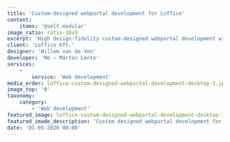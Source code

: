 ```yaml
---
title: 'Custom-designed webportal development for Loffice'
content:
    items: '@self.modular'
image_ratio: ratio-16x9
excerpt: 'High design-fidelity custom-designed webportal development with Perch CMS and SaaS software API integration for Loffice coworking.'
client: 'Loffice Kft.'
designer: 'Willem van de Ven'
developer: 'Me – Márton Lente'
services:
    -
        service: 'Web development'
media_order: loffice-custom-designed-webportal-development-desktop-1.jpg
image_top: '0'
taxonomy:
    category:
        - 'Web development'
featured_image: loffice-custom-designed-webportal-development-desktop-1.jpg
featured_imade_description: 'Custom designed webportal development for Loffice Home page on desktop'
date: '01-05-2020 00:00'
---
```


